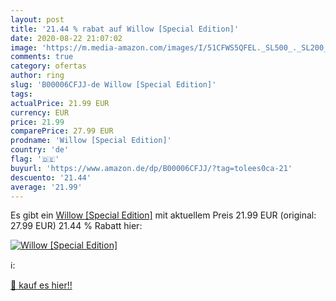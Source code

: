 ```yaml
---
layout: post
title: '21.44 % rabat auf Willow [Special Edition]'
date: 2020-08-22 21:07:02
image: 'https://m.media-amazon.com/images/I/51CFWS5QFEL._SL500_._SL200_.jpg'
comments: true
category: ofertas
author: ring
slug: 'B00006CFJJ-de Willow [Special Edition]'
tags: 
actualPrice: 21.99 EUR
currency: EUR
price: 21.99
comparePrice: 27.99 EUR
prodname: 'Willow [Special Edition]'
country: 'de'
flag: '🇩🇪'
buyurl: 'https://www.amazon.de/dp/B00006CFJJ/?tag=tolees0ca-21'
descuento: '21.44'
average: '21.99'
---
```


Es gibt ein [Willow [Special Edition]](https://www.amazon.de/dp/B00006CFJJ/?tag=tolees0ca-21) mit aktuellem Preis 21.99 EUR (original: 27.99 EUR) 21.44 % Rabatt hier:

[![Willow [Special Edition]](https://m.media-amazon.com/images/I/51CFWS5QFEL._SL500_._SL200_.jpg)](https://www.amazon.de/dp/B00006CFJJ/?tag=tolees0ca-21)

ℹ️:


[🛒 kauf es hier!!](https://www.amazon.de/dp/B00006CFJJ/?tag=tolees0ca-21)

